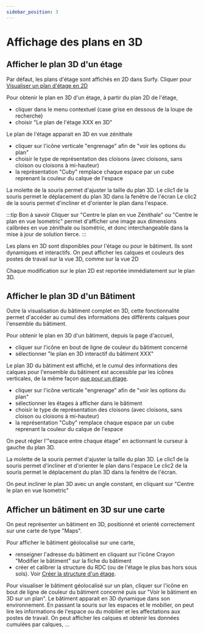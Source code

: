 ```yaml
---
sidebar_position: 3
---
```


# Affichage des plans en 3D

## Afficher le plan 3D d'un étage

Par défaut, les plans d'étage sont affichés en 2D dans Surfy.
Cliquer pour [Visualiser un plan d'étage en 2D](/en/docs/courses/views/2Dviews.md#visualiser-un-plan-en-2d)

Pour obtenir le plan en 3D d'un étage, à partir du plan 2D de l'étage,

-   cliquer dans le menu contextuel (case grise en dessous de la loupe de recherche)
-   choisir "Le plan de l'étage XXX en 3D"

Le plan de l'étage apparait en 3D en vue zénithale

-   cliquer sur l'icône verticale "engrenage" afin de "voir les options du plan"
-   choisir le type de représentation des cloisons (avec cloisons, sans cloison ou cloisons à mi-hauteur)
-   la représentation "Cuby" remplace chaque espace par un cube reprenant la couleur du calque de l'espace

La molette de la souris permet d'ajuster la taille du plan 3D.
Le clic1 de la souris permet le déplacement du plan 3D dans la fenêtre de l'écran
Le clic2 de la souris permet d'incliner et d'orienter le plan dans l'espace.

:::tip Bon à savoir
Cliquer sur "Centre le plan en vue Zénithale" ou "Centre le plan en vue Isometric" permet d'afficher une image aux dimensions calibrées en vue zénithale ou Isométric, et donc interchangeable dans la mise à jour de solution tierce.
:::

Les plans en 3D sont disponibles pour l'étage ou pour le bâtiment.
Ils sont dynamiques et interactifs.
On peut afficher les calques et couleurs des postes de travail sur la vue 3D, comme sur la vue 2D

Chaque modification sur le plan 2D est reportée immédiatement sur le plan 3D.

## Afficher le plan 3D d'un Bâtiment

Outre la visualisation du bâtiment complet en 3D, cette fonctionnalité permet d'accéder au cumul des informations des différents calques pour l'ensemble du bâtiment.

Pour obtenir le plan en 3D d'un bâtiment, depuis la page d'accueil,

-   cliquer sur l'icône en bout de ligne de couleur du bâtiment concerné
-   sélectionner "le plan en 3D interactif du bâtiment XXX"

Le plan 3D du bâtiment est affiché, et le cumul des informations des calques pour l'ensemble du bâtiment est accessible par les icônes verticales, de la même façon [que pour un étage](/en/docs/courses/views/2Dviews.md#afficher-les-calques-sur-le-plan).

-   cliquer sur l'icône verticale "engrenage" afin de "voir les options du plan"
-   sélectionner les étages à afficher dans le bâtiment
-   choisir le type de représentation des cloisons (avec cloisons, sans cloison ou cloisons à mi-hauteur)
-   la représentation "Cuby" remplace chaque espace par un cube reprenant la couleur du calque de l'espace

On peut régler l'"espace entre chaque étage" en actionnant le curseur à gauche du plan 3D.

La molette de la souris permet d'ajuster la taille du plan 3D.
Le clic1 de la souris permet d'incliner et d'orienter le plan dans l'espace
Le clic2 de la souris permet le déplacement du plan 3D dans la fenêtre de l'écran.

On peut incliner le plan 3D avec un angle constant, en cliquant sur "Centre le plan en vue Isometric"

## Afficher un bâtiment en 3D sur une carte

On peut représenter un bâtiment en 3D, positionné et orienté correctement sur une carte de type "Maps".

Pour afficher le bâtiment géolocalisé sur une carte,

-   renseigner l'adresse du bâtiment en cliquant sur l'icône Crayon "Modifier le bâtiment" sur la fiche du bâtiment
-   créer et calibrer la structure du RDC (ou de l'étage le plus bas hors sous sols). Voir [Créer la structure d'un étage](/en/docs/tutorials/surfaces/structure/create.md).


Pour visualiser le bâtiment géolocalisé sur un plan, cliquer sur l'icône en bout de ligne de couleur du bâtiment concerné puis sur "Voir le bâtiment en 3D sur un plan".
Le bâtiment apparait en 3D dynamique dans son environnement.
En passant la souris sur les espaces et le mobilier, on peut lire les informations de l'espace ou du mobilier et les affectations aux postes de travail. On peut afficher les calques et obtenir les données cumulées par calques, ...
